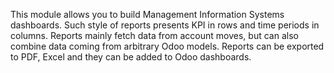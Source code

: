 This module allows you to build Management Information Systems dashboards. Such style of
reports presents KPI in rows and time periods in columns. Reports mainly fetch data from
account moves, but can also combine data coming from arbitrary Odoo models. Reports can
be exported to PDF, Excel and they can be added to Odoo dashboards.
